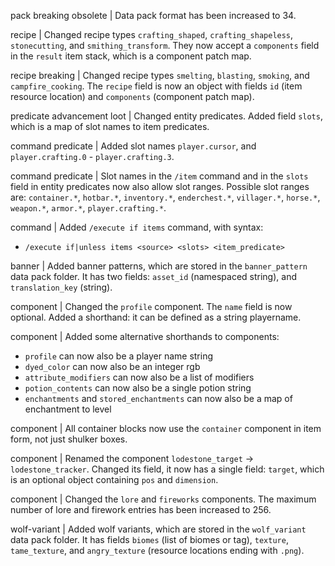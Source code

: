 pack breaking obsolete | Data pack format has been increased to 34.

recipe | Changed recipe types `crafting_shaped`, `crafting_shapeless`, `stonecutting`, and `smithing_transform`. They now accept a `components` field in the `result` item stack, which is a component patch map.

recipe breaking | Changed recipe types `smelting`, `blasting`, `smoking`, and `campfire_cooking`. The `recipe` field is now an object with fields `id` (item resource location) and `components` (component patch map).

predicate advancement loot | Changed entity predicates. Added field `slots`, which is a map of slot names to item predicates.

command predicate | Added slot names `player.cursor`, and `player.crafting.0` - `player.crafting.3`.

command predicate | Slot names in the `/item` command and in the `slots` field in entity predicates now also allow slot ranges. Possible slot ranges are: `container.*`, `hotbar.*`, `inventory.*`, `enderchest.*`, `villager.*`, `horse.*`, `weapon.*`, `armor.*`, `player.crafting.*`.

command | Added `/execute if items` command, with syntax:
* `/execute if|unless items <source> <slots> <item_predicate>`

banner | Added banner patterns, which are stored in the `banner_pattern` data pack folder. It has two fields: `asset_id` (namespaced string), and `translation_key` (string).

component | Changed the `profile` component. The `name` field is now optional. Added a shorthand: it can be defined as a string playername.

component | Added some alternative shorthands to components:
* `profile` can now also be a player name string
* `dyed_color` can now also be an integer rgb
* `attribute_modifiers` can now also be a list of modifiers
* `potion_contents` can now also be a single potion string
* `enchantments` and `stored_enchantments` can now also be a map of enchantment to level

component | All container blocks now use the `container` component in item form, not just shulker boxes.

component | Renamed the component `lodestone_target` -> `lodestone_tracker`. Changed its field, it now has a single field: `target`, which is an optional object containing `pos` and `dimension`.

component | Changed the `lore` and `fireworks` components. The maximum number of lore and firework entries has been increased to 256.

wolf-variant | Added wolf variants, which are stored in the `wolf_variant` data pack folder. It has fields `biomes` (list of biomes or tag), `texture`, `tame_texture`, and `angry_texture` (resource locations ending with `.png`).

